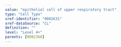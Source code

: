 ```yaml
---
value: "epithelial cell of upper respiratory tract"
type: "Cell Type"
xref-identifier: "0002631"
xref-dataSource: "CL"
definition: ""
level: "Level 4+"
parents: [0002368]
---
```


